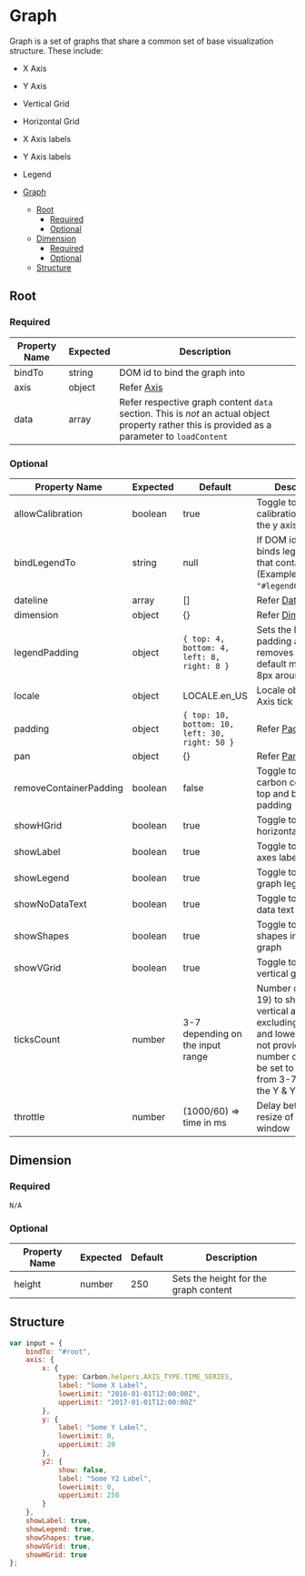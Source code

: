 # Graph

Graph is a set of graphs that share a common set of base visualization structure. These include:

-   X Axis
-   Y Axis
-   Vertical Grid
-   Horizontal Grid
-   X Axis labels
-   Y Axis labels
-   Legend

-   [Graph](#Graph)
    -   [Root](#root)
        -   [Required](#required)
        -   [Optional](#optional)
    -   [Dimension](#dimension)
        -   [Required](#required-1)
        -   [Optional](#optional-1)
    -   [Structure](#structure)

## Root

### Required

| Property Name | Expected | Description                                                                                                                                    |
| ------------- | -------- | ---------------------------------------------------------------------------------------------------------------------------------------------- |
| bindTo        | string   | DOM id to bind the graph into                                                                                                                  |
| axis          | object   | Refer [Axis](../helpers/Axes.md)                                                                                                               |
| data          | array    | Refer respective graph content `data` section. This is _not_ an actual object property rather this is provided as a parameter to `loadContent` |

### Optional

| Property Name          | Expected | Default                                        | Description                                                                                                                                                                                 |
| ---------------------- | -------- | ---------------------------------------------- | ------------------------------------------------------------------------------------------------------------------------------------------------------------------------------------------- |
| allowCalibration       | boolean  | true                                           | Toggle to allow calibration to adjust the y axis                                                                                                                                            |
| bindLegendTo           | string   | null                                           | If DOM id provided, binds legend into that container (Example: `"#legendContainer"`)                                                                                                        |
| dateline               | array    | []                                             | Refer [Dateline](../helpers/Dateline.md)                                                                                                                                                    |
| dimension              | object   | {}                                             | Refer [Dimension](#dimension)                                                                                                                                                               |
| legendPadding          | object   | `{ top: 4, bottom: 4, left: 8, right: 8 }`     | Sets the legend padding and removes the carbon default margin of 8px around legend                                                                                                          |
| locale                 | object   | LOCALE.en_US                                   | Locale object for X-Axis tick values                                                                                                                                                        |
| padding                | object   | `{ top: 10, bottom: 10, left: 30, right: 50 }` | Refer [Padding](../controls/Padding.md)                                                                                                                                                     |
| pan                    | object   | {}                                             | Refer [Panning](../controls/Panning.md)                                                                                                                                                     |
| removeContainerPadding | boolean  | false                                          | Toggle to remove carbon container top and bottom padding                                                                                                                                    |
| showHGrid              | boolean  | true                                           | Toggle to show horizontal grid                                                                                                                                                              |
| showLabel              | boolean  | true                                           | Toggle to show axes labels                                                                                                                                                                  |
| showLegend             | boolean  | true                                           | Toggle to show graph legend                                                                                                                                                                 |
| showNoDataText         | boolean  | true                                           | Toggle to show no data text                                                                                                                                                                 |
| showShapes             | boolean  | true                                           | Toggle to show shapes in the line graph                                                                                                                                                     |
| showVGrid              | boolean  | true                                           | Toggle to show vertical grid                                                                                                                                                                |
| ticksCount             | number   | 3-7 depending on the input range               | Number of ticks (0-19) to show on the vertical axes, excluding the upper and lower limits, if not provided, the number of ticks will be set to a value from 3-7, based on the Y & Y2 range. |
| throttle               | number   | (1000/60) => time in ms                        | Delay between resize of a browser window                                                                                                                                                    |

## Dimension

### Required

`N/A`

### Optional

| Property Name | Expected | Default | Description                           |
| ------------- | -------- | ------- | ------------------------------------- |
| height        | number   | 250     | Sets the height for the graph content |

## Structure

```javascript
var input = {
    bindTo: "#root",
    axis: {
        x: {
            type: Carbon.helpers.AXIS_TYPE.TIME_SERIES,
            label: "Some X Label",
            lowerLimit: "2016-01-01T12:00:00Z",
            upperLimit: "2017-01-01T12:00:00Z"
        },
        y: {
            label: "Some Y Label",
            lowerLimit: 0,
            upperLimit: 20
        },
        y2: {
            show: false,
            label: "Some Y2 Label",
            lowerLimit: 0,
            upperLimit: 250
        }
    },
    showLabel: true,
    showLegend: true,
    showShapes: true,
    showVGrid: true,
    showHGrid: true
};
```
